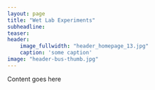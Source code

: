 ```yaml
---
layout: page
title: "Wet Lab Experiments"
subheadline: 
teaser: 
header:
    image_fullwidth: "header_homepage_13.jpg"
    caption: 'some caption'
image: "header-bus-thumb.jpg"
---
```

Content goes here



 